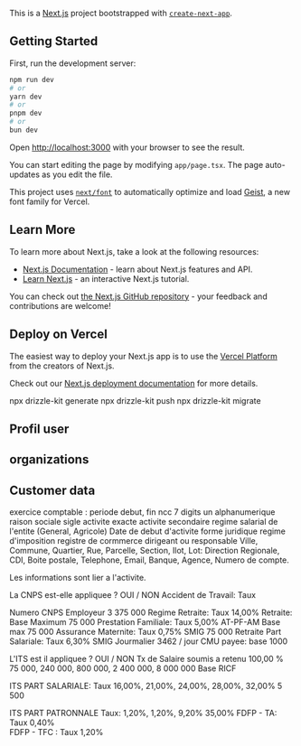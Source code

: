 This is a [Next.js](https://nextjs.org) project bootstrapped with [`create-next-app`](https://nextjs.org/docs/app/api-reference/cli/create-next-app).

## Getting Started

First, run the development server:

```bash
npm run dev
# or
yarn dev
# or
pnpm dev
# or
bun dev
```

Open [http://localhost:3000](http://localhost:3000) with your browser to see the result.

You can start editing the page by modifying `app/page.tsx`. The page auto-updates as you edit the file.

This project uses [`next/font`](https://nextjs.org/docs/app/building-your-application/optimizing/fonts) to automatically optimize and load [Geist](https://vercel.com/font), a new font family for Vercel.

## Learn More

To learn more about Next.js, take a look at the following resources:

- [Next.js Documentation](https://nextjs.org/docs) - learn about Next.js features and API.
- [Learn Next.js](https://nextjs.org/learn) - an interactive Next.js tutorial.

You can check out [the Next.js GitHub repository](https://github.com/vercel/next.js) - your feedback and contributions are welcome!

## Deploy on Vercel

The easiest way to deploy your Next.js app is to use the [Vercel Platform](https://vercel.com/new?utm_medium=default-template&filter=next.js&utm_source=create-next-app&utm_campaign=create-next-app-readme) from the creators of Next.js.

Check out our [Next.js deployment documentation](https://nextjs.org/docs/app/building-your-application/deploying) for more details.


npx drizzle-kit generate
npx drizzle-kit push
npx drizzle-kit migrate


## Profil user
## organizations


## Customer data

exercice comptable : periode debut, fin
ncc 7 digits un alphanumerique
raison sociale
sigle
activite exacte
activite secondaire
regime salarial de l'entite (General, Agricole)
Date de debut d'activite
forme juridique
regime d'imposition
registre de cormmerce
dirigeant ou responsable
Ville, Commune, Quartier, Rue, Parcelle, Section, Ilot, Lot:
Direction Regionale, CDI, Boite postale, Telephone, Email, Banque, Agence, Numero de compte.

Les informations sont lier a l'activite.

La CNPS est-elle appliquee ?  OUI / NON     Accident de Travail: Taux

Numero CNPS Employeur 3 375 000   Regime Retraite: Taux 14,00%
Retraite: Base Maximum 75 000     Prestation Familiale: Taux 5,00%
AT-PF-AM Base max 75 000          Assurance Maternite: Taux 0,75%
SMIG 75 000                       Retraite Part Salariale: Taux 6,30%
SMIG Jourmalier 3462 / jour       CMU payee: base 1000

L'ITS est il appliquee ? OUI / NON    Tx de Salaire soumis a retenu 100,00 %
75 000, 240 000, 800 000, 2 400 000, 8 000 000 Base RICF

ITS PART SALARIALE: Taux 16,00%, 21,00%, 24,00%, 28,00%, 32,00%  5 500

ITS PART PATRONNALE Taux: 1,20%, 1,20%, 9,20% 35,00%
FDFP - TA: Taux 0,40%  
FDFP - TFC : Taux 1,20% 



